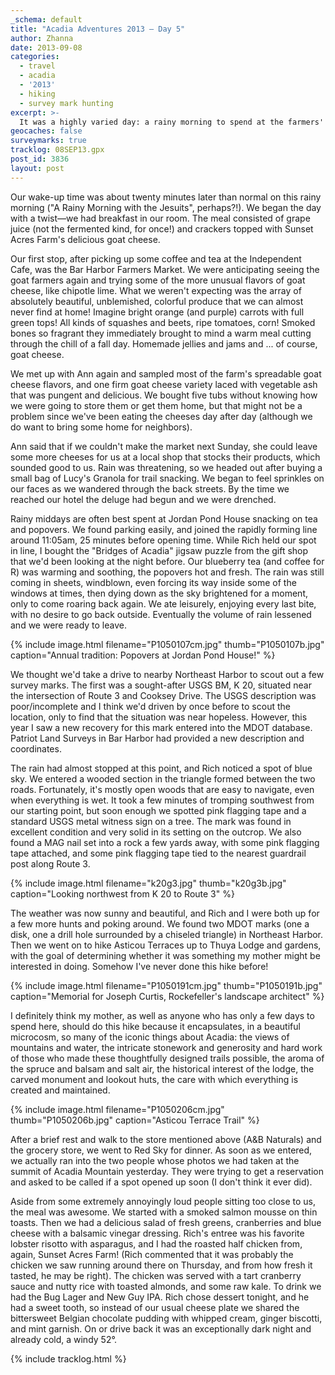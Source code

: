 ```yaml
---
_schema: default
title: "Acadia Adventures 2013 – Day 5"
author: Zhanna
date: 2013-09-08
categories:
  - travel
  - acadia
  - '2013'
  - hiking
  - survey mark hunting
excerpt: >-
  It was a highly varied day: a rainy morning to spend at the farmers' market and Jordan Pond House, survey mark hunting beneath clearing skies, and a visit to Asticou Terraces in the sunshine! Red Sky for dinner topped off the day. 
geocaches: false
surveymarks: true
tracklog: 08SEP13.gpx
post_id: 3836
layout: post   
---
```


Our wake-up time was about twenty minutes later than normal on this rainy morning ("A Rainy Morning with the Jesuits", perhaps?!).  We began the day with a twist—we had breakfast in our room.  The meal consisted of grape juice (not the fermented kind, for once!) and crackers topped with Sunset Acres Farm's delicious goat cheese.  

Our first stop, after picking up some coffee and tea at the Independent Cafe, was the Bar Harbor Farmers Market.  We were anticipating seeing the goat farmers again and trying some of the more unusual flavors of goat cheese, like chipotle lime. What we weren't expecting was the array of absolutely beautiful, unblemished, colorful produce that we can almost never find at home! Imagine bright orange (and purple) carrots with full green tops! All kinds of squashes and beets, ripe tomatoes, corn!  Smoked bones so fragrant they immediately brought to mind a warm meal cutting through the chill of a fall day. Homemade jellies and jams and ... of course, goat cheese.  

We met up with Ann again and sampled most of the farm's spreadable goat cheese flavors, and one firm goat cheese variety laced with vegetable ash that was pungent and delicious.  We bought five tubs without knowing how we were going to store them or get them home, but that might not be a problem since we've been eating the cheeses day after day (although we do want to bring some home for neighbors). 

Ann said that if we couldn't make the market next Sunday, she could leave some more cheeses for us at a local shop that stocks their products, which sounded good to us.  Rain was threatening, so we headed out after buying a small bag of Lucy's Granola for trail snacking.  We began to feel sprinkles on our faces as we wandered through the back streets. By the time we reached our hotel the deluge had begun and we were drenched.

Rainy middays are often best spent at Jordan Pond House snacking on tea and popovers. We found parking easily, and joined the rapidly forming line around 11:05am, 25 minutes before opening time.  While Rich held our spot in line, I bought the "Bridges of Acadia" jigsaw puzzle from the gift shop that we'd been looking at the night before. Our blueberry tea (and coffee for R) was warming and soothing, the popovers hot and fresh.  The rain was still coming in sheets, windblown, even forcing its way inside some of the windows at times, then dying down as the sky brightened for a moment, only to come roaring back again. We ate leisurely, enjoying every last bite, with no desire to go back outside.  Eventually the volume of rain lessened and we were ready to leave.

{% include image.html filename="P1050107cm.jpg" thumb="P1050107b.jpg" caption="Annual tradition: Popovers at Jordan Pond House!" %}

We thought we'd take a drive to nearby Northeast Harbor to scout out a few survey marks.  The first was a sought-after USGS BM, K 20, situated near the intersection of Route 3 and Cooksey Drive.  The USGS description was poor/incomplete and I think we'd driven by once before to scout the location, only to find that the situation was near hopeless.  However, this year I saw a new recovery for this mark entered into the MDOT database.  Patriot Land Surveys in Bar Harbor had provided a new description and coordinates.  

The rain had almost stopped at this point, and Rich noticed a spot of blue sky.  We entered a wooded section in the triangle formed between the two roads.  Fortunately, it's mostly open woods that are easy to navigate, even when everything is wet.  It took a few minutes of tromping southwest from our starting point, but soon enough we spotted pink flagging tape and a standard USGS metal witness sign on a tree. The mark was found in excellent condition and very solid in its setting on the outcrop.  We also found a MAG nail set into a rock a few yards away, with some pink flagging tape attached, and some pink flagging tape tied to the nearest guardrail post along Route 3.  

{% include image.html filename="k20g3.jpg" thumb="k20g3b.jpg" caption="Looking northwest from K 20 to Route 3" %}

The weather was now sunny and beautiful, and Rich and I were both up for a few more hunts and poking around.  We found two MDOT marks (one a disk, one a drill hole surrounded by a chiseled triangle) in Northeast Harbor.  Then we went on to hike Asticou Terraces up to Thuya Lodge and gardens, with the goal of determining whether it was something my mother might be interested in doing.  Somehow I've never done this hike before!  

{% include image.html filename="P1050191cm.jpg" thumb="P1050191b.jpg" caption="Memorial for Joseph Curtis, Rockefeller's landscape architect" %}

I definitely think my mother, as well as anyone who has only a few days to spend here, should do this hike because it encapsulates, in a beautiful microcosm, so many of the iconic things about Acadia: the views of mountains and water, the intricate stonework and generosity and hard work of those who made these thoughtfully designed trails possible, the aroma of the spruce and balsam and salt air, the historical interest of the lodge, the carved monument and lookout huts, the care with which everything is created and maintained. 

{% include image.html filename="P1050206cm.jpg" thumb="P1050206b.jpg" caption="Asticou Terrace Trail" %}

After a brief rest and walk to the store mentioned above (A&B Naturals) and the grocery store, we went to Red Sky for dinner.  As soon as we entered, we actually ran into the two people whose photos we had taken at the summit of Acadia Mountain yesterday.  They were trying to get a reservation and asked to be called if a spot opened up soon (I don't think it ever did).  

Aside from some extremely annoyingly loud people sitting too close to us, the meal was awesome.  We started with a smoked salmon mousse on thin toasts.  Then we had a delicious salad of fresh greens, cranberries and blue cheese with a balsamic vinegar dressing.  Rich's entree was his favorite lobster risotto with asparagus, and I had the roasted half chicken from, again, Sunset Acres Farm!  (Rich commented that it was probably the chicken we saw running around there on Thursday, and from how fresh it tasted, he may be right).  The chicken was served with a tart cranberry sauce and nutty rice with toasted almonds, and some raw kale. To drink we had the Bug Lager and New Guy IPA.  Rich chose dessert tonight, and he had a sweet tooth, so instead of our usual cheese plate we shared the bittersweet Belgian chocolate pudding with whipped cream, ginger biscotti, and mint garnish. On or drive back it was an exceptionally dark night and already cold, a windy 52°.

{% include tracklog.html %}

